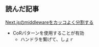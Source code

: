 ## 読んだ記事

[Next.jsのmiddlewareをカッコよく分割する](https://qiita.com/malvageee/items/36b8950b383f888cf27d)
- CoRパターンを使用することが有効
	- ハンドラを繋げて、しょｒ